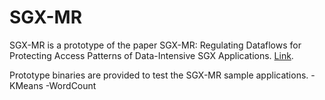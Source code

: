 # SGX-MR
SGX-MR is a prototype of the paper SGX-MR: Regulating Dataflows for Protecting Access Patterns of Data-Intensive SGX Applications. [Link](https://arxiv.org/abs/2009.03518).

Prototype binaries are provided to test the SGX-MR sample applications.
-KMeans
-WordCount



